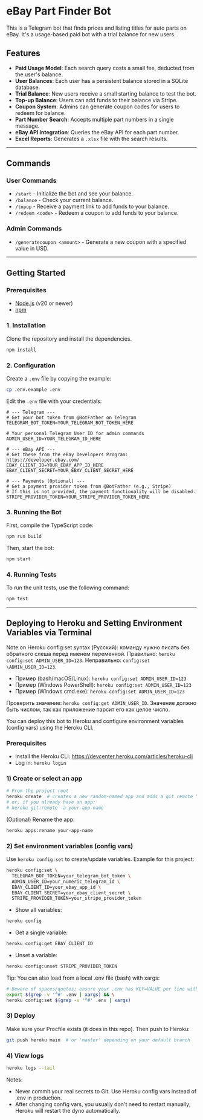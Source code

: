 # eBay Part Finder Bot

This is a Telegram bot that finds prices and listing titles for auto parts on eBay. It's a usage-based paid bot with a trial balance for new users.

## Features

- **Paid Usage Model**: Each search query costs a small fee, deducted from the user's balance.
- **User Balances**: Each user has a persistent balance stored in a SQLite database.
- **Trial Balance**: New users receive a small starting balance to test the bot.
- **Top-up Balance**: Users can add funds to their balance via Stripe.
- **Coupon System**: Admins can generate coupon codes for users to redeem for balance.
- **Part Number Search**: Accepts multiple part numbers in a single message.
- **eBay API Integration**: Queries the eBay API for each part number.
- **Excel Reports**: Generates a `.xlsx` file with the search results.

---

## Commands

### User Commands
- `/start` - Initialize the bot and see your balance.
- `/balance` - Check your current balance.
- `/topup` - Receive a payment link to add funds to your balance.
- `/redeem <code>` - Redeem a coupon to add funds to your balance.

### Admin Commands
- `/generatecoupon <amount>` - Generate a new coupon with a specified value in USD.

---

## Getting Started

### Prerequisites

- [Node.js](https://nodejs.org/) (v20 or newer)
- [npm](https://www.npmjs.com/)

### 1. Installation

Clone the repository and install the dependencies.

```bash
npm install
```

### 2. Configuration

Create a `.env` file by copying the example:

```bash
cp .env.example .env
```

Edit the `.env` file with your credentials:

```dotenv
# --- Telegram ---
# Get your bot token from @BotFather on Telegram
TELEGRAM_BOT_TOKEN=YOUR_TELEGRAM_BOT_TOKEN_HERE

# Your personal Telegram User ID for admin commands
ADMIN_USER_ID=YOUR_TELEGRAM_ID_HERE

# --- eBay API ---
# Get these from the eBay Developers Program: https://developer.ebay.com/
EBAY_CLIENT_ID=YOUR_EBAY_APP_ID_HERE
EBAY_CLIENT_SECRET=YOUR_EBAY_CLIENT_SECRET_HERE

# --- Payments (Optional) ---
# Get a payment provider token from @BotFather (e.g., Stripe)
# If this is not provided, the payment functionality will be disabled.
STRIPE_PROVIDER_TOKEN=YOUR_STRIPE_PROVIDER_TOKEN_HERE
```

### 3. Running the Bot

First, compile the TypeScript code:

```bash
npm run build
```

Then, start the bot:

```bash
npm start
```

### 4. Running Tests

To run the unit tests, use the following command:

```bash
npm test
```

---

## Deploying to Heroku and Setting Environment Variables via Terminal

Note on Heroku config:set syntax (Русский): команду нужно писать без обратного слеша перед именем переменной. Правильно: `heroku config:set ADMIN_USER_ID=123`. Неправильно: `config:set \ADMIN_USER_ID=123`.

- Пример (bash/macOS/Linux): `heroku config:set ADMIN_USER_ID=123`
- Пример (Windows PowerShell): `heroku config:set ADMIN_USER_ID=123`
- Пример (Windows cmd.exe): `heroku config:set ADMIN_USER_ID=123`

Проверить значение: `heroku config:get ADMIN_USER_ID`. Значение должно быть числом, так как приложение парсит его как целое число.

You can deploy this bot to Heroku and configure environment variables (config vars) using the Heroku CLI.

### Prerequisites
- Install the Heroku CLI: https://devcenter.heroku.com/articles/heroku-cli
- Log in: `heroku login`

### 1) Create or select an app
```bash
# From the project root
heroku create  # creates a new random-named app and adds a git remote "heroku"
# or, if you already have an app:
# heroku git:remote -a your-app-name
```

(Optional) Rename the app:
```bash
heroku apps:rename your-app-name
```

### 2) Set environment variables (config vars)
Use `heroku config:set` to create/update variables. Example for this project:
```bash
heroku config:set \
  TELEGRAM_BOT_TOKEN=your_telegram_bot_token \
  ADMIN_USER_ID=your_numeric_telegram_id \
  EBAY_CLIENT_ID=your_ebay_app_id \
  EBAY_CLIENT_SECRET=your_ebay_client_secret \
  STRIPE_PROVIDER_TOKEN=your_stripe_provider_token
```

- Show all variables:
```bash
heroku config
```
- Get a single variable:
```bash
heroku config:get EBAY_CLIENT_ID
```
- Unset a variable:
```bash
heroku config:unset STRIPE_PROVIDER_TOKEN
```

Tip: You can also load from a local .env file (bash) with xargs:
```bash
# Beware of spaces/quotes; ensure your .env has KEY=VALUE per line with no spaces around '='
export $(grep -v '^#' .env | xargs) && \
heroku config:set $(grep -v '^#' .env | xargs)
```

### 3) Deploy
Make sure your Procfile exists (it does in this repo). Then push to Heroku:
```bash
git push heroku main  # or 'master' depending on your default branch
```

### 4) View logs
```bash
heroku logs --tail
```

Notes:
- Never commit your real secrets to Git. Use Heroku config vars instead of .env in production.
- After changing config vars, you usually don't need to restart manually; Heroku will restart the dyno automatically.
